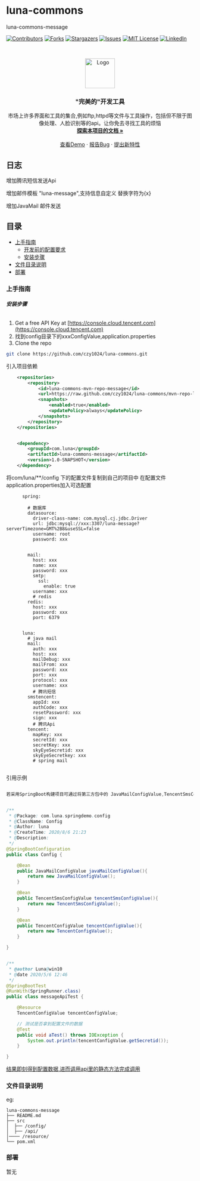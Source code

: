 

# luna-commons

luna-commons-message

<!-- PROJECT SHIELDS -->

[![Contributors][contributors-shield]][contributors-url]
[![Forks][forks-shield]][forks-url]
[![Stargazers][stars-shield]][stars-url]
[![Issues][issues-shield]][issues-url]
[![MIT License][license-shield]][license-url]
[![LinkedIn][linkedin-shield]][linkedin-url]

<!-- PROJECT LOGO -->
<br />

<p align="center">
  <a href="https://github.com/czy1024/luna-commons/">
    <img src="https://i.loli.net/2020/07/28/5MzIVArBZyp8NgX.png" alt="Logo" width="80" height="80">
  </a>

  <h3 align="center">"完美的"开发工具</h3>
  <p align="center">
    市场上许多界面和工具的集合,例如ftp,httpd等文件与工具操作，包括但不限于图像处理、人脸识别等的api。让你免去寻找工具的烦恼
    <br />
    <a href="https://github.com/czy1024/luna-commons"><strong>探索本项目的文档 »</strong></a>
    <br />
    <br />
    <a href="">查看Demo</a>
    ·
    <a href="">报告Bug</a>
    ·
    <a href="https://github.com/czy1024/luna-commons/issues">提出新特性</a>
  </p>

</p>

## 日志
增加腾讯短信发送Api

增加邮件模板 "luna-message",支持信息自定义 替换字符为{x}

增加JavaMail 邮件发送
 
## 目录

- [上手指南](#上手指南)
  - [开发前的配置要求](#开发前的配置要求)
  - [安装步骤](#安装步骤)
- [文件目录说明](#文件目录说明)
- [部署](#部署)


### 上手指南


###### **安装步骤**

1. Get a free API Key at [https://console.cloud.tencent.com](https://console.cloud.tencent.com)
2. 找到config目录下的xxxConfigValue,application.properties
3. Clone the repo

```sh
git clone https://github.com/czy1024/luna-commons.git
```

引入项目依赖

```xml
    <repositories>
        <repository>
            <id>luna-commons-mvn-repo-message</id>
            <url>https://raw.github.com/czy1024/luna-commons/mvn-repo-luna-commons-message/</url>
            <snapshots>
                <enabled>true</enabled>
                <updatePolicy>always</updatePolicy>
            </snapshots>
        </repository>
    </repositories>


    <dependency>
        <groupId>com.luna</groupId>
        <artifactId>luna-commons-message</artifactId>
        <version>1.0-SNAPSHOT</version>
    </dependency>
```
将com/luna/**/config 下的配置文件复制到自己的项目中
在配置文件application.properties加入可选配置

```text
      spring:
      
        # 数据库
        datasource:
          driver-class-name: com.mysql.cj.jdbc.Driver
          url: jdbc:mysql://xxx:3307/luna-message?serverTimezone=GMT%2B8&useSSL=false
          username: root
          password: xxx
      
      
        mail:
          host: xxx
          name: xxx
          password: xxx
          smtp:
            ssl:
              enable: true
          username: xxx
          # redis
        redis:
          host: xxx
          password: xxx
          port: 6379
      
      
      luna:
        # java mail
        mail:
          auth: xxx
          host: xxx
          mailDebug: xxx
          mailFrom: xxx
          password: xxx
          port: xxx
          protocol: xxx
          username: xxx
          # 腾讯短信
        smstencent:
          appId: xxx
          authCode: xxx
          resetPassword: xxx
          sign: xxx
          # 腾讯Api
        tencent:
          mapKey: xxx
          secretId: xxx
          secretKey: xxx
          skyEyeSecretid: xxx
          skyEyeSecretkey: xxx
          # spring mail


```

引用示例

```java

若采用SpringBoot构建项目可通过将第三方包中的 JavaMailConfigValue,TencentSmsConfigValue,TencentConfigValue通过Spring配置文件注入Spring管理


/**
 * @Package: com.luna.springdemo.config
 * @ClassName: Config
 * @Author: luna
 * @CreateTime: 2020/8/6 21:23
 * @Description:
 */
@SpringBootConfiguration
public class Config {

    @Bean
    public JavaMailConfigValue javaMailConfigValue(){
        return new JavaMailConfigValue();
    }

    @Bean
    public TencentSmsConfigValue tencentSmsConfigValue(){
        return new TencentSmsConfigValue();
    }

    @Bean
    public TencentConfigValue tencentConfigValue(){
        return new TencentConfigValue();
    }

}


/**
 * @author Luna@win10
 * @date 2020/5/6 12:46
 */
@SpringBootTest
@RunWith(SpringRunner.class)
public class messageApiTest {

	@Resource
	TencentConfigValue tencentConfigValue;

    // 测试是否拿到配置文件的数据
	@Test
	public void aTest() throws IOException {
		System.out.println(tencentConfigValue.getSecretid());
	}

}

```

[结果即刻得到配置数据,进而调用api里的静态方法完成调用]()


### 文件目录说明
eg:

```
luna-commons-message
├── README.md
├── src
│  ├── /config/
│  ├── /api/
│──── /resource/
└── pom.xml

```

### 部署

暂无




<!-- links -->
[your-project-path]:czy1024/luna-commons
[contributors-shield]: https://img.shields.io/github/contributors/czy1024/luna-commons.svg?style=flat-square
[contributors-url]: https://github.com/czy1024/luna-commons/graphs/contributors
[forks-shield]: https://img.shields.io/github/forks/czy1024/luna-commons.svg?style=flat-square
[forks-url]: https://github.com/czy1024/luna-commons/network/members
[stars-shield]: https://img.shields.io/github/stars/czy1024/luna-commons.svg?style=flat-square
[stars-url]: https://github.com/czy1024/luna-commons/stargazers
[issues-shield]: https://img.shields.io/github/issues/czy1024/luna-commons.svg?style=flat-square
[issues-url]: https://img.shields.io/github/issues/czy1024/luna-commons.svg
[license-shield]: https://img.shields.io/github/license/czy1024/luna-commons.svg?style=flat-square
[license-url]: https://github.com/czy1024/luna-commons/blob/master/LICENSE.txt
[linkedin-shield]: https://img.shields.io/badge/-LinkedIn-black.svg?style=flat-square&logo=linkedin&colorB=555
[linkedin-url]: https://linkedin.com/in/luna-commons




